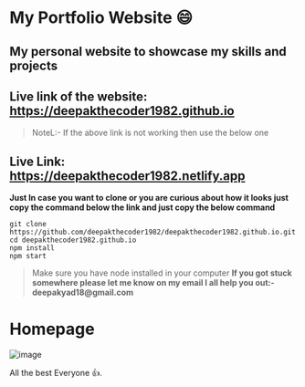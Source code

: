 # My Portfolio Website 😄
## __My personal website to showcase my skills and projects__

## Live link of the website: https://deepakthecoder1982.github.io

> NoteL:- If the above link is not working then use the below one

## Live Link: https://deepakthecoder1982.netlify.app

**Just In case you want to clone or you are curious about how it looks just copy the command  below the link and just copy the below command**
```
git clone https://github.com/deepakthecoder1982/deepakthecoder1982.github.io.git
cd deepakthecoder1982.github.io
npm install
npm start 
```
> Make sure you have node installed in your computer
> __If you got stuck somewhere please let me know on my email I all help you out:- deepakyad18@gmail.com__

# Homepage
![image](https://github.com/deepakthecoder1982/deepakthecoder1982.github.io/assets/108220666/8dd091e6-4aec-4b55-98a1-6383aa73a187)

<Happy coding />  All the best Everyone 👍.

